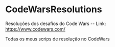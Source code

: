 # CodeWarsResolutions
Resoluções dos desafios do Code Wars -- Link: https://www.codewars.com/

Todas os meus scrips de resolução no CodeWars
